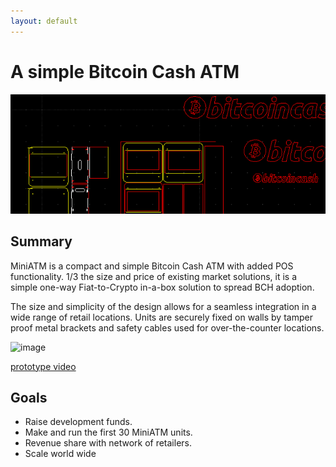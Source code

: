 ```yaml
---
layout: default
---
```

# A simple Bitcoin Cash ATM
![banner](banner.png)


## Summary

MiniATM is a compact and simple Bitcoin Cash ATM with added POS functionality.
1/3 the size and price of existing market solutions, it is a simple one-way Fiat-to-Crypto in-a-box solution to spread BCH adoption. 

The size and simplicity of the design allows for a seamless integration in a wide range of retail locations. Units are securely fixed on walls by tamper proof metal brackets and safety cables used for over-the-counter locations. 

![image](https://i.imgur.com/rxN2bva.jpg)

[prototype video](https://www.youtube.com/watch?v=JPtrLKAc8lQ)

## Goals

* Raise development funds.
* Make and run the first 30 MiniATM units.
* Revenue share with network of retailers.
* Scale world wide
